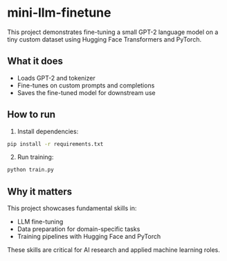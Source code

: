 # mini-llm-finetune

This project demonstrates fine-tuning a small GPT-2 language model on a tiny custom dataset using Hugging Face Transformers and PyTorch.

## What it does

- Loads GPT-2 and tokenizer  
- Fine-tunes on custom prompts and completions  
- Saves the fine-tuned model for downstream use  

## How to run

1. Install dependencies:

```bash
pip install -r requirements.txt
```

2. Run training:

```bash
python train.py
```

## Why it matters

This project showcases fundamental skills in:

- LLM fine-tuning  
- Data preparation for domain-specific tasks  
- Training pipelines with Hugging Face and PyTorch  

These skills are critical for AI research and applied machine learning roles.